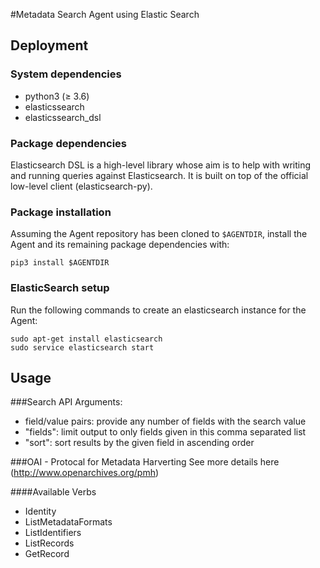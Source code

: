 #Metadata Search Agent using Elastic Search

## Deployment

### System dependencies
* python3 (&ge; 3.6)
* elasticssearch
* elasticssearch_dsl

### Package dependencies
Elasticsearch DSL is a high-level library whose aim is to help with writing
and running queries against Elasticsearch.
It is built on top of the official low-level client (elasticsearch-py).

### Package installation
Assuming the Agent repository has been cloned to `$AGENTDIR`, install the Agent
and its remaining package dependencies with:

    pip3 install $AGENTDIR

### ElasticSearch setup
Run the following commands to create an elasticsearch instance for the Agent:

    sudo apt-get install elasticsearch
    sudo service elasticsearch start


## Usage

###Search API
Arguments:
* field/value pairs: provide any number of fields with the search value
* "fields": limit output to only fields given in this comma separated list
* "sort": sort results by the given field in ascending order

###OAI - Protocal for Metadata Harverting
See more details here (http://www.openarchives.org/pmh)

####Available Verbs
* Identity
* ListMetadataFormats
* ListIdentifiers
* ListRecords
* GetRecord
